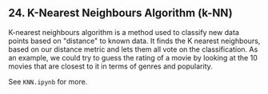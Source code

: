 ## 24. K-Nearest Neighbours Algorithm (k-NN)

K-nearest neighbours algorithm is a method used to classify new data points based on "distance" to known data. It finds the K nearest neighbours, based on our distance metric and lets them all vote on the classification. As an example, we could try to guess the rating of a movie by looking at the 10 movies that are closest to it in terms of genres and popularity.

See `KNN.ipynb` for more.
